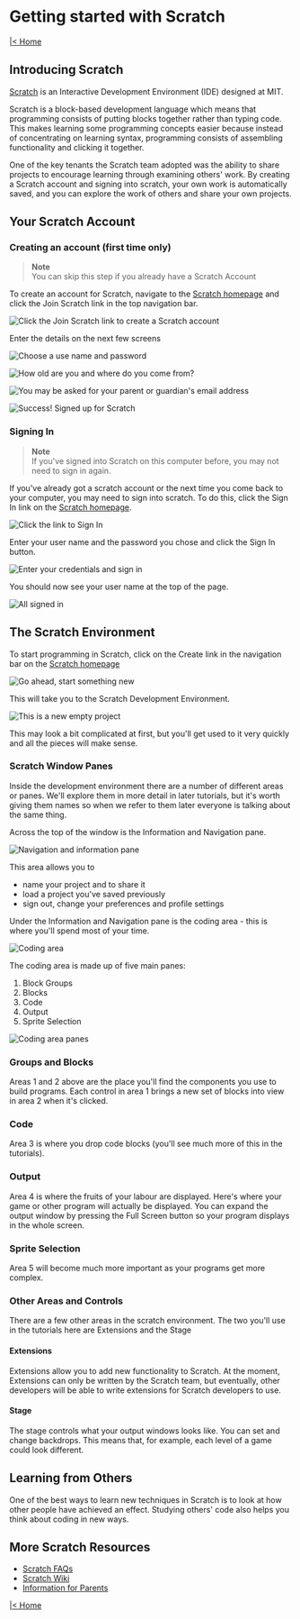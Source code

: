 # Getting started with Scratch

[|< Home](../README.md)

## Introducing Scratch

[Scratch](https://scratch.mit.edu/about) is an Interactive Development Environment (IDE) designed at MIT.

Scratch is a block-based development language which means that programming consists of putting blocks together rather than typing code. This makes learning some programming concepts easier because instead of concentrating on learning syntax, programming consists of assembling functionality and clicking it together.

One of the key tenants the Scratch team adopted was the ability to share projects to encourage learning through examining others' work. By creating a Scratch account and signing into scratch, your own work is automatically saved, and you can explore the work of others and share your own projects.

## Your Scratch Account

### Creating an account (first time only)

> **Note**  
You can skip this step if you already have a Scratch Account

To create an account for Scratch, navigate to the [Scratch homepage](https://scratch.mit.edu) and click the Join Scratch link in the top navigation bar.

![Click the Join Scratch link to create a Scratch account](./images/join-scratch1.png)

Enter the details on the next few screens

![Choose a use name and password](./images/join-scratch2.png)

![How old are you and where do you come from?](./images/join-scratch3.png)

![You may be asked for your parent or guardian's email address](./images/join-scratch3a.png)

![Success! Signed up for Scratch](./images/join-scratch4.png)

### Signing In

> **Note**  
If you've signed into Scratch on this computer before, you may not need to sign in again.

If you've already got a scratch account or the next time you come back to your computer, you may need to sign into scratch. To do this, click the Sign In link on the [Scratch homepage](https://scratch.mit.edu).

![Click the link to Sign In](./images/sign-in1.png)

Enter your user name and the password you chose and click the Sign In button.

![Enter your credentials and sign in](./images/sign-in2.png)

You should now see your user name at the top of the page.

![All signed in](./images/sign-in3.png)

## The Scratch Environment

To start programming in Scratch, click on the Create link in the navigation bar on the [Scratch homepage](https://scratch.mit.edu)

![Go ahead, start something new](./images/create.png)

This will take you to the Scratch Development Environment.

![This is a new empty project](./images/ide1.png)

This may look a bit complicated at first, but you'll get used to it very quickly and all the pieces will make sense.

### Scratch Window Panes

Inside the development environment there are a number of different areas or panes. We'll explore them in more detail in later tutorials, but it's worth giving them names so when we refer to them later everyone is talking about the same thing.

Across the top of the window is the Information and Navigation pane.

![Navigation and information pane](./images/ide2.png)

This area allows you to

- name your project and to share it
- load a project you've saved previously
- sign out, change your preferences and profile settings

Under the Information and Navigation pane is the coding area - this is where you'll spend most of your time.

![Coding area](./images/ide3.png)

The coding area is made up of five main panes:

1. Block Groups
1. Blocks
1. Code
1. Output
1. Sprite Selection

![Coding area panes](./images/ide4.png)

### Groups and Blocks

Areas 1 and 2 above are the place you'll find the components you use to build programs. Each control in area 1 brings a new set of blocks into view in area 2 when it's clicked.

### Code

Area 3 is where you drop code blocks (you'll see much more of this in the tutorials).

### Output

Area 4 is where the fruits of your labour are displayed. Here's where your game or other program will actually be displayed. You can expand the output window by pressing the Full Screen button so your program displays in the whole screen.

### Sprite Selection

Area 5 will become much more important as your programs get more complex.

### Other Areas and Controls

There are a few other areas in the scratch environment. The two you'll use in the tutorials here are Extensions and the Stage

#### Extensions

Extensions allow you to add new functionality to Scratch. At the moment, Extensions can only be written by the Scratch team, but eventually, other developers will be able to write extensions for Scratch developers to use.

#### Stage

The stage controls what your output windows looks like. You can set and change backdrops. This means that, for example, each level of a game could look different.

## Learning from Others

One of the best ways to learn new techniques in Scratch is to look at how other people have achieved an effect. Studying others' code also helps you think about coding in new ways.

## More Scratch Resources

- [Scratch FAQs](https://scratch.mit.edu/info/faq)
- [Scratch Wiki](https://en.scratch-wiki.info/wiki/Scratch_Wiki_Home)
- [Information for Parents](https://scratch.mit.edu/parents)

[|< Home](../README.md)
